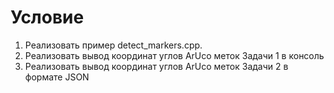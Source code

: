 # Условие
1. Реализовать пример detect_markers.cpp.
2. Реализовать вывод координат углов ArUco меток Задачи 1 в консоль
3. Реализовать вывод координат углов ArUco меток Задачи 2 в формате JSON
